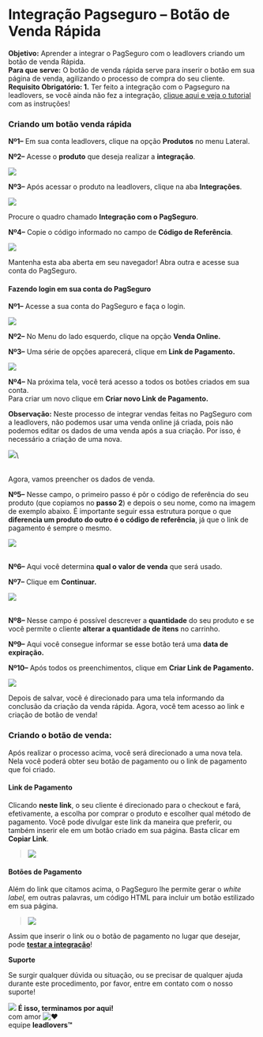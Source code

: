 # Integração Pagseguro – Botão de Venda Rápida

**Objetivo:** Aprender a integrar o PagSeguro com o leadlovers criando um botão de venda Rápida.\
**Para que serve:** O botão de venda rápida serve para inserir o botão em sua página de venda, agilizando o processo de compra do seu cliente.\
**Requisito Obrigatório: 1.** Ter feito a integração com o Pagseguro na leadlovers, se você ainda não fez a integração, [clique aqui e veja o tutorial](https://suporte.love/produtos-integracao-pagseguro/) com as instruções!

### **Criando um botão venda rápida** <a href="#botao-venda-rapida" id="botao-venda-rapida"></a>

**Nº1–** Em sua conta leadlovers, clique na opção **Produtos** no menu Lateral.

**Nº2–** Acesse o **produto** que deseja realizar a **integração**.

[![](https://legado.leadlovers.site/wp-content/uploads/2020/09/t1-168.png)](https://legado.leadlovers.site/wp-content/uploads/2020/09/t1-168.png)

**Nº3–** Após acessar o produto na leadlovers, clique na aba **Integrações**.

[![](https://legado.leadlovers.site/wp-content/uploads/2020/09/t1-169.png)](https://legado.leadlovers.site/wp-content/uploads/2020/09/t1-169.png)

Procure o quadro chamado **Integração com o PagSeguro**.

**Nº4–** Copie o código informado no campo de **Código de Referência**.

[![](https://legado.leadlovers.site/wp-content/uploads/2020/09/t1-170.png)](https://legado.leadlovers.site/wp-content/uploads/2020/09/t1-170.png)

Mantenha esta aba aberta em seu navegador! Abra outra e acesse sua conta do PagSeguro.

#### **Fazendo login em sua conta do PagSeguro** <a href="#logando-pagseguro" id="logando-pagseguro"></a>

**Nº1–** Acesse a sua conta do PagSeguro e faça o login.

[![](https://legado.leadlovers.site/wp-content/uploads/2020/09/t1-171.png)](https://legado.leadlovers.site/wp-content/uploads/2020/09/t1-171.png)

**Nº2–** No Menu do lado esquerdo, clique na opção **Venda Online.**

**Nº3–** Uma série de opções aparecerá, clique em **Link de Pagamento.**

[![](https://legado.leadlovers.site/wp-content/uploads/2020/09/t1-172.png)](https://legado.leadlovers.site/wp-content/uploads/2020/09/t1-172.png)

>

**Nº4–** Na próxima tela, você terá acesso a todos os botões criados em sua conta.\
Para criar um novo clique em **Criar novo Link de Pagamento.**

**Observação:** Neste processo de integrar vendas feitas no PagSeguro com a leadlovers, não podemos usar uma venda online já criada, pois não podemos editar os dados de uma venda após a sua criação. Por isso, é necessário a criação de uma nova.

[![](https://legado.leadlovers.site/wp-content/uploads/2020/09/t1-173.png)](https://legado.leadlovers.site/wp-content/uploads/2020/09/t1-173.png)\


\
Agora, vamos preencher os dados de venda.

**Nº5–** Nesse campo, o primeiro passo é pôr o código de referência do seu produto (que copiamos no **passo 2**) e depois o seu nome, como na imagem de exemplo abaixo. É importante seguir essa estrutura porque o que **diferencia um produto do outro é o código de referência**, já que o link de pagamento é sempre o mesmo.

[![](https://legado.leadlovers.site/wp-content/uploads/2020/09/t1-178.png)](https://legado.leadlovers.site/wp-content/uploads/2020/09/t1-178.png)

\
**Nº6–** Aqui você determina **qual o valor de venda** que será usado.

**Nº7–** Clique em **Continuar.**

[![](https://legado.leadlovers.site/wp-content/uploads/2020/09/t1-174.png)](https://legado.leadlovers.site/wp-content/uploads/2020/09/t1-174.png)

\
**Nº8–** Nesse campo é possível descrever a **quantidade** do seu produto e se você permite o cliente **alterar a quantidade de itens** no carrinho.

**Nº9–** Aqui você consegue informar se esse botão terá uma **data de expiração.**

**Nº10–** Após todos os preenchimentos, clique em **Criar Link de Pagamento.**

[![](https://legado.leadlovers.site/wp-content/uploads/2020/09/t1-175.png)](https://legado.leadlovers.site/wp-content/uploads/2020/09/t1-175.png)

Depois de salvar, você é direcionado para uma tela informando da conclusão da criação da venda rápida. Agora, você tem acesso ao link e criação de botão de venda!

### **Criando o botão de venda:** <a href="#criando-botao-vendas" id="criando-botao-vendas"></a>

Após realizar o processo acima, você será direcionado a uma nova tela. Nela você poderá obter seu botão de pagamento ou o link de pagamento que foi criado.

#### **Link de Pagamento** <a href="#link-pagamento" id="link-pagamento"></a>

Clicando **neste link**, o seu cliente é direcionado para o checkout e fará, efetivamente, a escolha por comprar o produto e escolher qual método de pagamento. Você pode divulgar este link da maneira que preferir, ou também inserir ele em um botão criado em sua página. Basta clicar em **Copiar Link**.

> [![](https://legado.leadlovers.site/wp-content/uploads/2020/09/t1-179.png)](https://legado.leadlovers.site/wp-content/uploads/2020/09/t1-179.png)

#### **Botões de Pagamento** <a href="#botao-pagamento" id="botao-pagamento"></a>

Além do link que citamos acima, o PagSeguro lhe permite gerar o _white label,_ em outras palavras, um código HTML para incluir um botão estilizado em sua página.

> [![](https://legado.leadlovers.site/wp-content/uploads/2020/09/t1-176.png)](https://legado.leadlovers.site/wp-content/uploads/2020/09/t1-176.png)

Assim que inserir o link ou o botão de pagamento no lugar que desejar, pode [**testar a integração**](https://suporte.love/produtos-integracao-pagseguro/)!

**Suporte**

Se surgir qualquer dúvida ou situação, ou se precisar de qualquer ajuda durante este procedimento, por favor, entre em contato com o nosso suporte!

![](https://legado.leadlovers.site/wp-content/uploads/2020/09/1f3c1.svg) **É isso, terminamos por aqui!**\
com amor ![❤](https://legado.leadlovers.site/wp-content/uploads/2020/09/2764.svg)\
equipe **leadlovers™**
